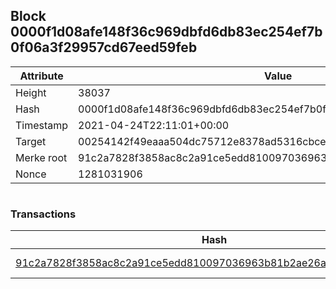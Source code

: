 ## Block 0000f1d08afe148f36c969dbfd6db83ec254ef7b0f06a3f29957cd67eed59feb

Attribute | Value
--- | ---
Height | 38037
Hash | 0000f1d08afe148f36c969dbfd6db83ec254ef7b0f06a3f29957cd67eed59feb
Timestamp | 2021-04-24T22:11:01+00:00
Target | 00254142f49eaaa504dc75712e8378ad5316cbcead634704b3734b6271167cc4
Merke root | 91c2a7828f3858ac8c2a91ce5edd810097036963b81b2ae26a8b399dd6cb6c8c
Nonce | 1281031906

```

```

### Transactions

Hash | Amount
--- | ---
[91c2a7828f3858ac8c2a91ce5edd810097036963b81b2ae26a8b399dd6cb6c8c](91c2a7828f3858ac8c2a91ce5edd810097036963b81b2ae26a8b399dd6cb6c8c.md) | 10.00000000 SKEPTI 
